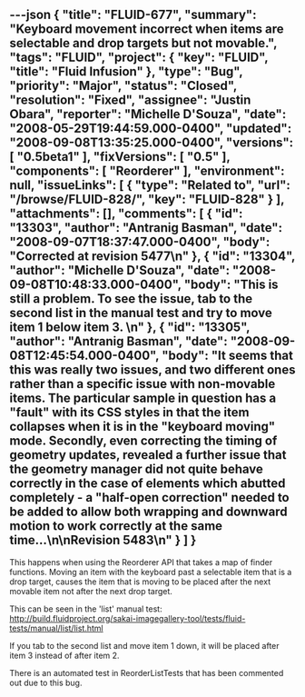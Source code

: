 ---json
{
  "title": "FLUID-677",
  "summary": "Keyboard movement incorrect when items are selectable and drop targets but not movable.",
  "tags": "FLUID",
  "project": {
    "key": "FLUID",
    "title": "Fluid Infusion"
  },
  "type": "Bug",
  "priority": "Major",
  "status": "Closed",
  "resolution": "Fixed",
  "assignee": "Justin Obara",
  "reporter": "Michelle D'Souza",
  "date": "2008-05-29T19:44:59.000-0400",
  "updated": "2008-09-08T13:35:25.000-0400",
  "versions": [
    "0.5beta1"
  ],
  "fixVersions": [
    "0.5"
  ],
  "components": [
    "Reorderer"
  ],
  "environment": null,
  "issueLinks": [
    {
      "type": "Related to",
      "url": "/browse/FLUID-828/",
      "key": "FLUID-828"
    }
  ],
  "attachments": [],
  "comments": [
    {
      "id": "13303",
      "author": "Antranig Basman",
      "date": "2008-09-07T18:37:47.000-0400",
      "body": "Corrected at revision 5477\n"
    },
    {
      "id": "13304",
      "author": "Michelle D'Souza",
      "date": "2008-09-08T10:48:33.000-0400",
      "body": "This is still a problem. To see the issue, tab to the second list in the manual test and try to move item 1 below item 3.&#x20;\n"
    },
    {
      "id": "13305",
      "author": "Antranig Basman",
      "date": "2008-09-08T12:45:54.000-0400",
      "body": "It seems that this was really two issues, and two different ones rather than a specific issue with non-movable items. The particular sample in question has a \"fault\" with its CSS styles in that the item collapses when it is in the \"keyboard moving\" mode. Secondly, even correcting the timing of geometry updates, revealed a further issue that the geometry manager did not quite behave correctly in the case of elements which abutted completely - a \"half-open correction\" needed to be added to allow both wrapping and downward motion to work correctly at the same time...\n\nRevision 5483\n"
    }
  ]
}
---
This happens when using the Reorderer API that takes a map of finder functions.  Moving an item with the keyboard past a selectable item that is a drop target, causes the item that is moving to be placed after the next movable item not after the next drop target.

This can be seen in the 'list' manual test:\
<http://build.fluidproject.org/sakai-imagegallery-tool/tests/fluid-tests/manual/list/list.html>

If you tab to the second list and move item 1 down, it will be placed after item 3 instead of after item 2.&#x20;

There is an automated test in ReorderListTests that has been commented out due to this bug.

        
